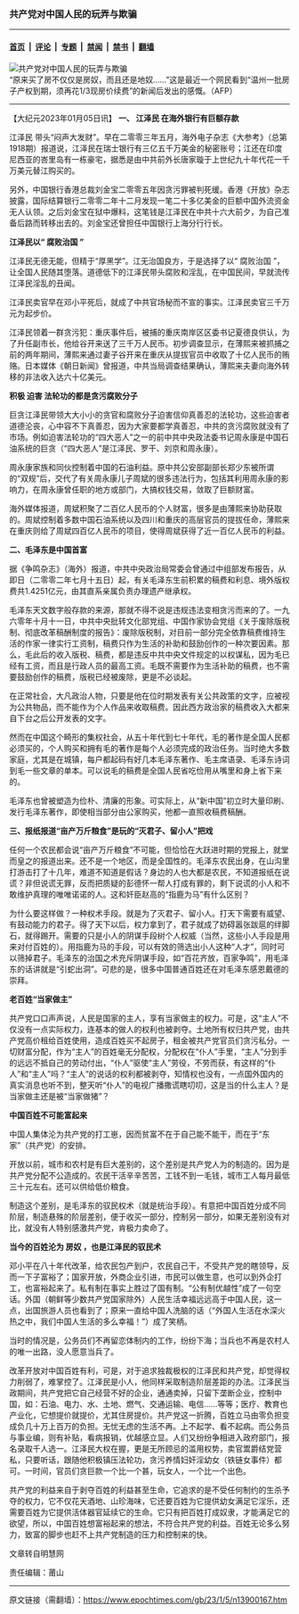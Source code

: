 ### 共产党对中国人民的玩弄与欺骗

---

#### [首页](../../../..?n13900167) &nbsp;|&nbsp; [评论](../../../../../epoch-comment?n13900167) &nbsp;|&nbsp; [专题](../../../../../epoch-special?n13900167) &nbsp;|&nbsp; [禁闻](../../../../../epoch-news?n13900167) &nbsp;|&nbsp; [禁书](../../../../../books?n13900167) &nbsp;|&nbsp; [翻墙](https://github.com/gfw-breaker/nogfw/blob/master/README.md?n13900167)


<div><img alt="共产党对中国人民的玩弄与欺骗" class="attachment-djy_600_400 size-djy_600_400 wp-post-image" src="https://i.epochtimes.com/assets/uploads/2016/03/1111081817231538-600x400.jpg"/>
<div class="caption">
 “原来买了房不仅仅是房奴，而且还是地奴……”这是最近一个网民看到“温州一批房子产权到期，须再花1/3现房价续费”的新闻后发出的感慨。（AFP）
</div></div><hr/><div class="post_content" id="artbody" itemprop="articleBody">
 <!-- article content begin -->
 <p>
  【大纪元2023年01月05日讯】
  <b>
   一、
   <ok href="https://www.epochtimes.com/gb/tag/%E6%B1%9F%E6%B3%BD%E6%B0%91.html">
    江泽民
   </ok>
   在海外银行有巨额存款
  </b>
 </p>
 <div id="ar_bArticleContent_OuterFrame">
  <div class="ar_AuthorDate">
   <div class="ar_articleContent" id="ar_bArticleContent">
    <p>
     <ok href="https://www.epochtimes.com/gb/tag/%E6%B1%9F%E6%B3%BD%E6%B0%91.html">
      江泽民
     </ok>
     带头“闷声大发财”。早在二零零三年五月，海外电子杂志《大参考》（总第1918期）报道说，江泽民在瑞士银行有三亿五千万美金的秘密账号；江还在印度尼西亚的峇里岛有一栋豪宅，据悉是由中共前外长唐家璇于上世纪九十年代花一千万美元替江购买的。
    </p>
    <p>
     另外，中国银行香港总裁刘金宝二零零五年因贪污罪被判死缓。香港《开放》杂志披露，国际结算银行二零零二年十二月发现一笔二十多亿美金的巨额中国外流资金无人认领。之后刘金宝在狱中爆料，这笔钱是江泽民在中共十六大前夕，为自己准备后路而转移出去的。刘金宝还曾担任中国银行上海分行行长。
    </p>
    <p>
     <b>
      江泽民以“
      <ok href="https://www.epochtimes.com/gb/tag/%E8%85%90%E8%B4%A5%E6%B2%BB%E5%9B%BD.html">
       腐败治国
      </ok>
      ”
     </b>
    </p>
    <p>
     江泽民无德无能，但精于“厚黑学”。江无治国良方，于是选择了以“
     <ok href="https://www.epochtimes.com/gb/tag/%E8%85%90%E8%B4%A5%E6%B2%BB%E5%9B%BD.html">
      腐败治国
     </ok>
     ”，让全国人民随其堕落。道德低下的江泽民带头腐败和淫乱，在中国民间，早就流传江泽民淫乱的丑闻。
    </p>
    <p>
     江泽民卖官早在邓小平死后，就成了中共官场秘而不宣的事实。江泽民卖官三千万元为起步价。
    </p>
    <p>
     江泽民领着一群贪污犯：重庆事件后，被捕的重庆南岸区区委书记夏德良供认，为了升任副市长，他给谷开来送了三千万人民币。初步调查显示，在薄熙来被抓捕之前的两年期间，薄熙来通过妻子谷开来在重庆从提拔官员中收取了十亿人民币的贿赂。日本媒体《朝日新闻》曾报道，中共当局调查结果确认，薄熙来夫妻向海外转移的非法收入达六十亿美元。
    </p>
    <p>
     <b>
      积极
      <ok href="https://www.minghui.org/mh/glossary.html#37">
       迫害
      </ok>
      法轮功的都是贪污腐败分子
     </b>
    </p>
    <p>
     巨贪江泽民带领大大小小的贪官和腐败分子迫害信仰真善忍的法轮功，这些迫害者道德沦丧，心中容不下真善忍，因为大家要都学真善忍，中共的贪污腐败就没有了市场。例如迫害法轮功的“四大恶人”之一的前中共中央政法委书记周永康是中国石油系统的巨贪（“四大恶人”是江泽民、罗干、刘京和周永康）。
    </p>
    <p>
     周永康家族和同伙控制着中国的石油利益。原中共公安部副部长郑少东被所谓的“双规”后，交代了有关周永康儿子周斌的很多违法行为，包括其利用周永康的影响力，在周永康曾任职的地方或部门，大搞权钱交易，敛取了巨额财富。
    </p>
    <p>
     海外媒体报道，周斌积聚了二百亿人民币的个人财富，很多是由薄熙来协助获取的。周斌控制着多数中国石油系统以及四川和重庆的高层官员的提拔任命，薄熙来在重庆则给了周斌四百亿人民币的项目，使得周斌获得了近一百亿人民币的利益。
    </p>
    <p>
     <b>
      二、毛泽东是中国首富
     </b>
    </p>
    <p>
     据《争鸣杂志》（海外）报道，中共中央政治局常委会曾通过中组部发布报告，从即日（二零零二年七月十五日）起，有关毛泽东生前积累的稿费和利息、境外版权费共1.4251亿元，由其直系亲属负责办理遗产继承权。
    </p>
    <p>
     毛泽东天文数字般存款的来源，那就不得不说是违规违法变相贪污而来的了。一九六零年十月十一日，中共中央批转文化部党组、中国作家协会党组《关于废除版税制、彻底改革稿酬制度的报告》：废除版税制，对目前一部分完全依靠稿费维持生活的作家一律实行工资制，稿费只作为生活的补助和鼓励创作的一种次要因素。那么，毛此后的收入版税、稿费，都是违反中共中央文件规定的以权谋私，因为毛已经有工资，而且是行政人员的最高工资。毛既不需要作为生活补助的稿费，也不需要鼓励创作的稿费，版税已经被废除，更是不必谈起。
    </p>
    <p>
     在正常社会，大凡政治人物，只要是他在位时期发表有关公共政策的文字，应被视为公共物品，而不能作为个人作品来收取稿费。因此西方政治家的稿费收入大都来自下台之后公开发表的文字。
    </p>
    <p>
     然而在中国这个畸形的集权社会，从五十年代到七十年代，毛的著作是全国人民都必须买的，个人购买和拥有毛的著作是每个人必须完成的政治任务。当时绝大多数家庭，尤其是在城镇，每户都起码有好几本毛泽东著作、毛主席语录、毛泽东诗词到毛一些文章的单本。可以说毛的稿费是全国人民省吃俭用从嘴里和身上省下来的。
    </p>
    <p>
     毛泽东也曾被塑造为俭朴、清廉的形象。可实际上，从“新中国”初立时大量印刷、发行毛泽东著作，即使相当部分由公家购买，他都一直照收稿费稿酬。
    </p>
    <p>
     <b>
      三、报纸报道“亩产万斤粮食”是玩的“灭君子、留小人”把戏
     </b>
    </p>
    <p>
     任何一个农民都会说“亩产万斤粮食”不可能，但恰恰在大跃进时期的党报上，就堂而皇之的报道出来。还不是一个地区，而是全国性的。毛泽东农民出身，在山沟里打游击打了十几年，难道不知道是假话？身边的人也大都是农民，不知道报纸在说谎？非但说谎无罪，反而把质疑的彭德怀一帮人打成有罪的，剩下说谎的小人和不敢维护真理的唯唯诺诺的人。这和奸臣赵高的“指鹿为马”有什么区别？
    </p>
    <p>
     为什么要这样做？一种权术手段。就是为了灭君子、留小人。打天下需要有威望、有鼓动能力的君子。得了天下以后，权力拿到了，君子就成了妨碍嚣张跋扈的绊脚石，就得踢开。需要的只是小人的阴谋手段树个人权威（当然，这些小人手段是用来对付百姓的）。用指鹿为马的手段，可以有效的筛选出小人这种“人才”，同时可以筛掉君子。毛泽东的治国之术充斥阴谋手段，如“百花齐放，百家争鸣”，用毛泽东的话讲就是“引蛇出洞”。可悲的是，很多中国普通百姓还在对毛泽东感恩戴德的崇拜。
    </p>
    <p>
     <b>
      老百姓“当家做主”
     </b>
    </p>
    <p>
     共产党口口声声说，人民是国家的主人，享有当家做主的权力。可是，这“主人”不仅没有一点实际权力，连基本的做人的权利也被剥夺。土地所有权归共产党，由共产党高价租给百姓使用，造成百姓买不起房子，租金被共产党官员们贪污私分。一切财富分配，作为“主人”的百姓毫无分配权，分配权在“仆人”手里，“主人”分到手的远远不抵自己的劳动付出，“仆人”驱使“主人”劳役，不劳而获，有这样的“仆人”和“主人”吗？“主人”的说话的权利都被剥夺，知情权也没有，一点国外国内的真实消息也听不到，整天听“仆人”的电视广播撒谎瞎叨叨，这是当的什么主人？是当家做主还是被“当家做猪”？
    </p>
    <p>
     <b>
      中国百姓不可能富起来
     </b>
    </p>
    <p>
     中国人集体沦为共产党的打工崽，因而贫富不在于自己能不能干，而在于“东家”（共产党）的安排。
    </p>
    <p>
     开放以前，城市和农村是有巨大差别的，这个差别是共产党人为的制造的。因为是共产党分配不公造成的。农民干活辛辛苦苦，工钱不到一毛钱，城市工人每月最低三十元左右。还可以供给低价粮食。
    </p>
    <p>
     制造这个差别，是毛泽东的驭民权术（就是统治手段）。有意把中国百姓分成不同阶层，制造悬殊的阶层差别，便于收买一部分，控制另一部分，如果无差别没有对比，就没有人特别感激共产党，肯极力卖命了。
    </p>
    <p>
     <b>
      当今的百姓沦为
      <ok href="https://www.epochtimes.com/gb/tag/%E6%88%BF%E5%A5%B4.html">
       房奴
      </ok>
      ，也是江泽民的驭民术
     </b>
    </p>
    <p>
     邓小平在八十年代改革，给农民包产到户，农民自己干，不受共产党的瞎领导，反而一下子富裕了；国家开放，外商企业引进，市民可以做生意，也可以到外企打工，也富裕起来了。私有制在事实上胜过了国有制。“公有制优越性”成了一句空话。外国（朝鲜等少数共产党国家除外）人民生活幸福远远高于中国人民，这一点，出国旅游人员也看到了；原来一直给中国人洗脑的话（“外国人生活在水深火热之中，我们中国人生活的多么幸福！”）成了笑柄。
    </p>
    <p>
     当时的情况是，公务员们不再留恋体制内的工作，纷纷下海；当兵也不再是农村人的唯一出路，没人愿意当兵了。
    </p>
    <p>
     改革开放对中国百姓有利，可是，对于追求独裁极权的江泽民和共产党，却觉得权力削弱了，难掌控了。江泽民是小人，他同样采取制造阶层差距的办法。江泽民当政期间，共产党把它自己经营不好的企业，通通卖掉，只留下垄断企业，控制中国，如：石油、电力、水、土地、燃气、交通运输、电信……等等；医疗、教育也产业化，它想提价就提价，尤其住房提价。共产党这一折腾，百姓立马由零负担变成负几十万上百万的负担。无忧无虑的生活不再。上不起学、看不起病。而公务员与事业编，则有补贴，看病报销，优越感立显。人们又纷纷争相进入政府部门，报名录取千人选一。江泽民大权在握，更是无所顾忌的滥用权势，卖官鬻爵结党营私，只要听话，跟随他积极镇压法轮功，贪污养情妇奸淫幼女（铁链女事件）都可。一时间，官员们贪巨款一个比一个甚，玩女人，一个比一个出色。
    </p>
    <p>
     共产党的利益来自于剥夺百姓的利益甚至生命，它追求的是不受任何制约的生杀予夺的权力，它不仅花天酒地、山珍海味，它还要百姓为它提供幼女满足它淫乐，还需要百姓为它提供活体器官延续它的生命。它只有把百姓打成奴隶，才能满足它的欲望，所以，中国百姓想富裕起来的想法，不符合共产党的利益。百姓无论多么努力，致富的脚步也赶不上共产党制造的压力和控制来的快。
    </p>
    <p>
     文章转自明慧网
    </p>
    <p>
     责任编辑：莆山
    </p>
   </div>
  </div>
 </div>
 <!-- article content end -->
 <div id="below_article_ad">
 </div>
</div>


---

原文链接（需翻墙）：https://www.epochtimes.com/gb/23/1/5/n13900167.htm